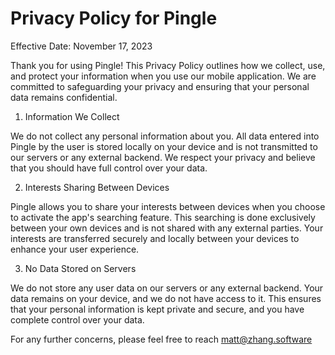 # Privacy Policy for Pingle

Effective Date: November 17, 2023

Thank you for using Pingle! This Privacy Policy outlines how we collect, use, and protect your information when you use our mobile application. We are committed to safeguarding your privacy and ensuring that your personal data remains confidential.

1. Information We Collect

We do not collect any personal information about you. All data entered into Pingle by the user is stored locally on your device and is not transmitted to our servers or any external backend. We respect your privacy and believe that you should have full control over your data.

2. Interests Sharing Between Devices

Pingle allows you to share your interests between devices when you choose to activate the app's searching feature. This searching is done exclusively between your own devices and is not shared with any external parties. Your interests are transferred securely and locally between your devices to enhance your user experience.

3. No Data Stored on Servers

We do not store any user data on our servers or any external backend. Your data remains on your device, and we do not have access to it. This ensures that your personal information is kept private and secure, and you have complete control over your data.

For any further concerns, please feel free to reach matt@zhang.software
